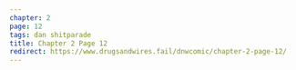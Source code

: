 ```yaml
---
chapter: 2
page: 12
tags: dan shitparade
title: Chapter 2 Page 12
redirect: https://www.drugsandwires.fail/dnwcomic/chapter-2-page-12/
---
```

